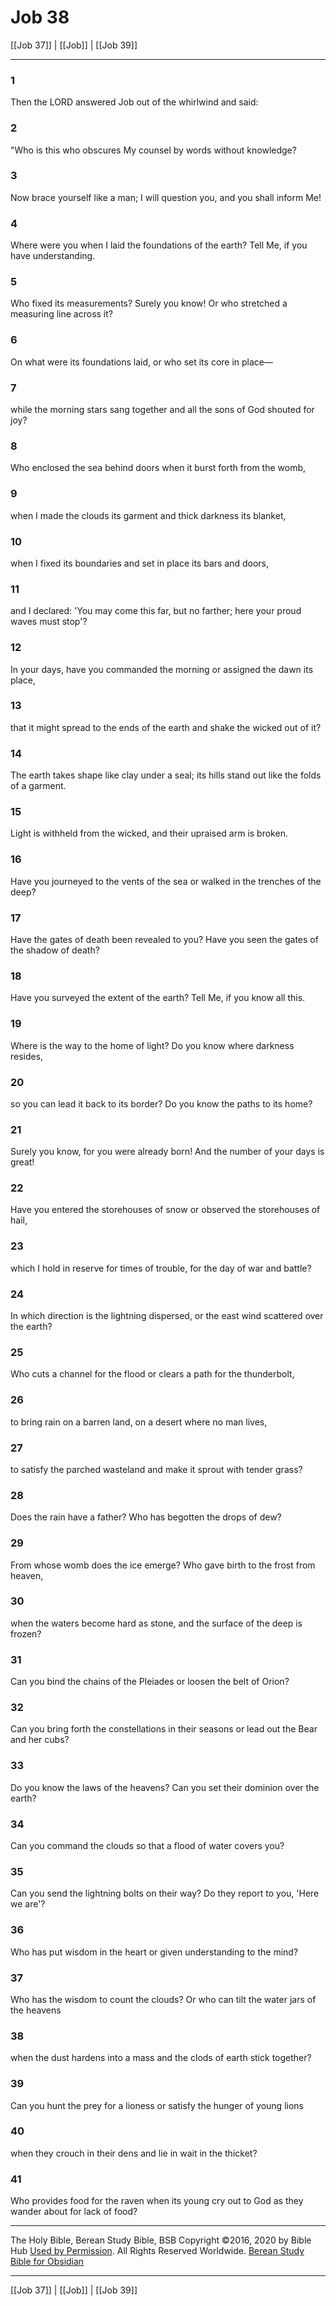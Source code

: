 # Job 38

[[Job 37]] | [[Job]] | [[Job 39]]

---

### 1
Then the LORD answered Job out of the whirlwind and said:

### 2
"Who is this who obscures My counsel by words without knowledge?

### 3
Now brace yourself like a man; I will question you, and you shall inform Me!

### 4
Where were you when I laid the foundations of the earth? Tell Me, if you have understanding.

### 5
Who fixed its measurements? Surely you know! Or who stretched a measuring line across it?

### 6
On what were its foundations laid, or who set its core in place—

### 7
while the morning stars sang together and all the sons of God shouted for joy?

### 8
Who enclosed the sea behind doors when it burst forth from the womb,

### 9
when I made the clouds its garment and thick darkness its blanket,

### 10
when I fixed its boundaries and set in place its bars and doors,

### 11
and I declared: 'You may come this far, but no farther; here your proud waves must stop'?

### 12
In your days, have you commanded the morning or assigned the dawn its place,

### 13
that it might spread to the ends of the earth and shake the wicked out of it?

### 14
The earth takes shape like clay under a seal; its hills stand out like the folds of a garment.

### 15
Light is withheld from the wicked, and their upraised arm is broken.

### 16
Have you journeyed to the vents of the sea or walked in the trenches of the deep?

### 17
Have the gates of death been revealed to you? Have you seen the gates of the shadow of death?

### 18
Have you surveyed the extent of the earth? Tell Me, if you know all this.

### 19
Where is the way to the home of light? Do you know where darkness resides,

### 20
so you can lead it back to its border? Do you know the paths to its home?

### 21
Surely you know, for you were already born! And the number of your days is great!

### 22
Have you entered the storehouses of snow or observed the storehouses of hail,

### 23
which I hold in reserve for times of trouble, for the day of war and battle?

### 24
In which direction is the lightning dispersed, or the east wind scattered over the earth?

### 25
Who cuts a channel for the flood or clears a path for the thunderbolt,

### 26
to bring rain on a barren land, on a desert where no man lives,

### 27
to satisfy the parched wasteland and make it sprout with tender grass?

### 28
Does the rain have a father? Who has begotten the drops of dew?

### 29
From whose womb does the ice emerge? Who gave birth to the frost from heaven,

### 30
when the waters become hard as stone, and the surface of the deep is frozen?

### 31
Can you bind the chains of the Pleiades or loosen the belt of Orion?

### 32
Can you bring forth the constellations in their seasons or lead out the Bear and her cubs?

### 33
Do you know the laws of the heavens? Can you set their dominion over the earth?

### 34
Can you command the clouds so that a flood of water covers you?

### 35
Can you send the lightning bolts on their way? Do they report to you, 'Here we are'?

### 36
Who has put wisdom in the heart or given understanding to the mind?

### 37
Who has the wisdom to count the clouds? Or who can tilt the water jars of the heavens

### 38
when the dust hardens into a mass and the clods of earth stick together?

### 39
Can you hunt the prey for a lioness or satisfy the hunger of young lions

### 40
when they crouch in their dens and lie in wait in the thicket?

### 41
Who provides food for the raven when its young cry out to God as they wander about for lack of food?

---

The Holy Bible, Berean Study Bible, BSB
Copyright ©2016, 2020 by Bible Hub
[Used by Permission](https://berean.bible/terms.htm). All Rights Reserved Worldwide.
[Berean Study Bible for Obsidian](https://github.com/gapmiss/berean-study-bible-for-obsidian)

---

[[Job 37]] | [[Job]] | [[Job 39]]

